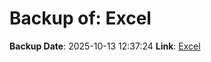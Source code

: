 # Backup of: Excel

**Backup Date**: 2025-10-13 12:37:24
**Link**: [Excel](https://przemienniki.net/export/przemienniki.xls)
